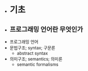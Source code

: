 - # 기초
- ## 프로그래밍 언어란 무엇인가
- 프로그래밍 언어
- 문법구조; syntax; 구문론
	- abstract syntax
- 의미구조; semantics; 의미론
	- semantic formalisms